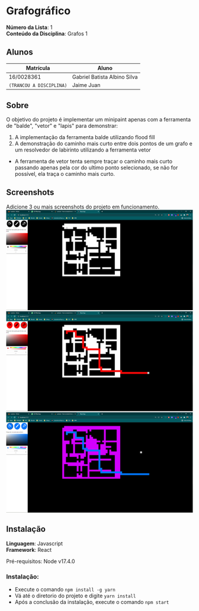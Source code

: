 # Grafográfico

**Número da Lista**: 1<br>
**Conteúdo da Disciplina**: Grafos 1<br>

## Alunos
|Matrícula | Aluno |
| -- | -- |
| 16/0028361  |  Gabriel Batista Albino Silva |
| `(TRANCOU A DISCIPLINA)` |  Jaime Juan  |

## Sobre 
O objetivo do projeto é implementar um minipaint apenas com a ferramenta de "balde", "vetor" e "lapis" para demonstrar:
1. A implementação da ferramenta balde utilizando flood fill
2. A demonstração do caminho mais curto entre dois pontos de um grafo e um resolvedor de labirinto utilizando a ferramenta vetor
* A ferramenta de vetor tenta sempre traçar o caminho mais curto passando apenas pela cor do ultimo ponto selecionado, se não for possível, ela traça o caminho mais curto.
## Screenshots
Adicione 3 ou mais screenshots do projeto em funcionamento.
![](1.png)
![](2.png)
![](3.png)
## Instalação 
**Linguagem**: Javascript<br>
**Framework**: React<br>

Pré-requisitos: Node v17.4.0

### Instalação:
* Execute o comando `npm install -g yarn`
* Vá até o diretorio do projeto e digite `yarn install`
* Após a conclusão da instalação, execute o comando `npm start`



